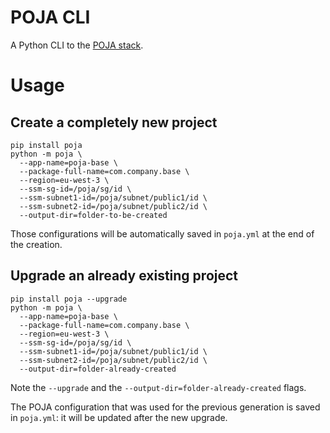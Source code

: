 POJA CLI
========

A Python CLI to the [POJA stack](https://github.com/hei-school/poja).

# Usage

## Create a completely new project

```
pip install poja
python -m poja \
  --app-name=poja-base \
  --package-full-name=com.company.base \
  --region=eu-west-3 \
  --ssm-sg-id=/poja/sg/id \
  --ssm-subnet1-id=/poja/subnet/public1/id \
  --ssm-subnet2-id=/poja/subnet/public2/id \
  --output-dir=folder-to-be-created
```

Those configurations will be automatically saved in `poja.yml` at the end of the creation.

## Upgrade an already existing project

```
pip install poja --upgrade
python -m poja \
  --app-name=poja-base \
  --package-full-name=com.company.base \
  --region=eu-west-3 \
  --ssm-sg-id=/poja/sg/id \
  --ssm-subnet1-id=/poja/subnet/public1/id \
  --ssm-subnet2-id=/poja/subnet/public2/id \
  --output-dir=folder-already-created
```

Note the `--upgrade` and the `--output-dir=folder-already-created` flags.

The POJA configuration that was used for the previous generation is saved in `poja.yml`: it will be updated after the new upgrade.
